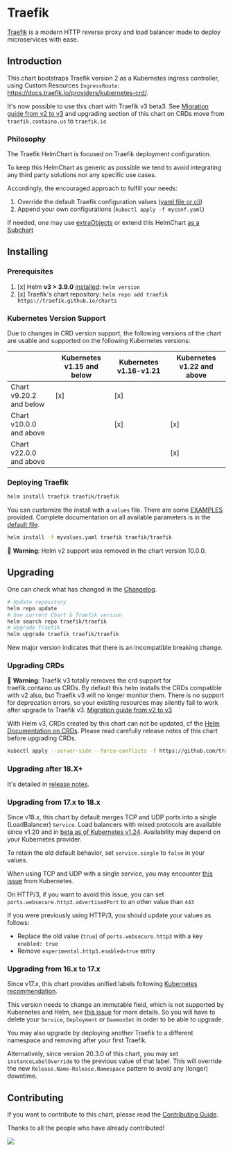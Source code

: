 # Traefik

[Traefik](https://traefik.io/) is a modern HTTP reverse proxy and load balancer made to deploy
microservices with ease.

## Introduction

This chart bootstraps Traefik version 2 as a Kubernetes ingress controller,
using Custom Resources `IngressRoute`: <https://docs.traefik.io/providers/kubernetes-crd/>.

It's now possible to use this chart with Traefik v3 beta3. See [Migration guide from v2 to v3](https://doc.traefik.io/traefik/v3.0/migration/v2-to-v3/) and upgrading section of this chart on CRDs move from `traefik.containo.us` to `traefik.io`

### Philosophy

The Traefik HelmChart is focused on Traefik deployment configuration.

To keep this HelmChart as generic as possible we tend
to avoid integrating any third party solutions nor any specific use cases.

Accordingly, the encouraged approach to fulfill your needs:

1. Override the default Traefik configuration values ([yaml file or cli](https://helm.sh/docs/chart_template_guide/values_files/))
2. Append your own configurations (`kubectl apply -f myconf.yaml`)

If needed, one may use [extraObjects](./traefik/tests/values/extra.yaml) or extend this HelmChart [as a Subchart](https://helm.sh/docs/chart_template_guide/subcharts_and_globals/)

## Installing

### Prerequisites

1. [x] Helm **v3 > 3.9.0** [installed](https://helm.sh/docs/using_helm/#installing-helm): `helm version`
2. [x] Traefik's chart repository: `helm repo add traefik https://traefik.github.io/charts`

### Kubernetes Version Support

Due to changes in CRD version support, the following versions of the chart are usable and supported on the following Kubernetes versions:

|                         |  Kubernetes v1.15 and below | Kubernetes v1.16-v1.21 | Kubernetes v1.22 and above |
|-------------------------|-----------------------------|------------------------|----------------------------|
| Chart v9.20.2 and below | [x]                         | [x]                    |                            |
| Chart v10.0.0 and above |                             | [x]                    | [x]                        |
| Chart v22.0.0 and above |                             |                        | [x]                        |

### Deploying Traefik

```bash
helm install traefik traefik/traefik
```

You can customize the install with a `values` file. There are some [EXAMPLES](./EXAMPLES.md) provided.
Complete documentation on all available parameters is in the [default file](./traefik/values.yaml).

```bash
helm install -f myvalues.yaml traefik traefik/traefik
```

🛂 **Warning**: Helm v2 support was removed in the chart version 10.0.0.

## Upgrading

One can check what has changed in the [Changelog](./traefik/Changelog.md).

```bash
# Update repository
helm repo update
# See current Chart & Traefik version
helm search repo traefik/traefik
# Upgrade Traefik
helm upgrade traefik traefik/traefik
```

New major version indicates that there is an incompatible breaking change.

### Upgrading CRDs

🛂 **Warning**: Traefik v3 totally removes the crd support for traefik.containo.us CRDs. By default this helm installs the CRDs compatible with v2 also, but Traefik v3 will no longer monitor them. There is no support for deprecation errors, so your existing resources may silently fail to work after upgrade to Traefik v3. [Migration guide from v2 to v3](https://doc.traefik.io/traefik/v3.0/migration/v2-to-v3/)

With Helm v3, CRDs created by this chart can not be updated, cf the [Helm Documentation on CRDs](https://helm.sh/docs/chart_best_practices/custom_resource_definitions). Please read carefully release notes of this chart before upgrading CRDs.

```bash
kubectl apply --server-side --force-conflicts -f https://github.com/traefik/traefik-helm-chart/traefik/crds/
```

### Upgrading after 18.X+

It's detailed in [release notes](https://github.com/traefik/traefik-helm-chart/releases).

### Upgrading from 17.x to 18.x

Since v18.x, this chart by default merges TCP and UDP ports into a single (LoadBalancer) `Service`.
Load balancers with mixed protocols are available since v1.20 and in
[beta as of Kubernetes v1.24](https://kubernetes.io/docs/concepts/services-networking/service/#load-balancers-with-mixed-protocol-types).
Availability may depend on your Kubernetes provider.

To retain the old default behavior, set `service.single` to `false` in your values.

When using TCP and UDP with a single service, you may encounter
[this issue](https://github.com/kubernetes/kubernetes/issues/47249#issuecomment-587960741)
from Kubernetes.

On HTTP/3, if you want to avoid this issue, you can set
`ports.websecure.http3.advertisedPort` to an other value than `443`

If you were previously using HTTP/3, you should update your values as follows:
  - Replace the old value (`true`) of `ports.websecure.http3` with a key `enabled: true`
  - Remove `experimental.http3.enabled=true` entry

### Upgrading from 16.x to 17.x

Since v17.x, this chart provides unified labels following
[Kubernetes recommendation](https://kubernetes.io/docs/concepts/overview/working-with-objects/common-labels/).

This version needs to change an immutable field, which is not supported by
Kubernetes and Helm, see [this issue](https://github.com/helm/helm/issues/7350)
for more details.
So you will have to delete your `Service`,  `Deployment` or `DaemonSet` in
order to be able to upgrade.

You may also upgrade by deploying another Traefik to a different namespace and
removing after your first Traefik.

Alternatively, since version 20.3.0 of this chart, you may set `instanceLabelOverride` to the previous value of that label.
This will override the new `Release.Name-Release.Namespace` pattern to avoid any (longer) downtime.

## Contributing

If you want to contribute to this chart, please read the [Contributing Guide](./CONTRIBUTING.md).

Thanks to all the people who have already contributed!

<a href="https://github.com/traefik/traefik-helm-chart/graphs/contributors">
  <img src="https://contributors-img.web.app/image?repo=traefik/traefik-helm-chart" />
</a>
